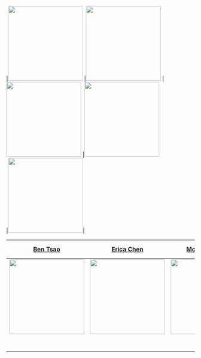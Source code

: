 


|[<img src="https://avatars2.githubusercontent.com/u/16598376?s=400&v=4" width = "200" />](https://github.com/cbtsao47) 
|[<img src="https://avatars0.githubusercontent.com/u/47537927?s=400&v=4" width = "200" />](https://github.com/erica-y-chen)   |[<img src="https://avatars3.githubusercontent.com/u/29221284?s=400&v=4" width = "200" />](https://github.com/mckaywrigley45) |[<img src="https://avatars2.githubusercontent.com/u/16605573?s=460&v=4" width = "200" />](https://github.com/chubbard022)  
|[<img src="https://avatars2.githubusercontent.com/u/45549491?s=400&v=4" width="200"/>](https://github.com/thirdeyeclub)|





|                                      [Ben Tsao](https://github.com/cbtsao47)                                     |                                           [Erica Chen](https://github.com/erica-y-chen)                                             |                                          [Mckay Wrigley](https://github.com/mckaywrigley45)                                              |                                      [Curtis Hubbard](https://github.com/chubbard022)                                         |     [Taylor Blount](https://github.com/thirdeyeclub)    |
| :-----------------------------------------------------------------------------------------------------------------------: | :--------------------------------------------------------------------------------------------------------------------------------------: | :---------------------------------------------------------------------------------------------------------------------------------------: | :----------------------------------------------------------------------------------------------------------------------------: | :---: |
|  [<img src="https://avatars0.githubusercontent.com/u/46381469?s=400&v=4" width = "200" />](https://github.com/erin-koen)  |          [<img src="https://avatars3.githubusercontent.com/u/45574365?s=400&v=4" width = "200" />](https://github.com/AAsriyan)          |              [<img src="https://avatars0.githubusercontent.com/u/42783498?s=400&v=4" width = "200" />](https://github.com/)               |  [<img src="https://avatars3.githubusercontent.com/u/23500510?s=400&v=4" width = "200" />](https://github.com/mikaelacurrier)  |
|                  [<img src="https://github.com/favicon.ico" width="15"> ](https://github.com/erin-koen)                   |                          [<img src="https://github.com/favicon.ico" width="15"> ](https://github.com/AAsriyan)                           |                        [<img src="https://github.com/favicon.ico" width="15"> ](https://github.com/mikaelacurrier)                        |                   [<img src="https://github.com/favicon.ico" width="15"> ](https://github.com/shaunmcarmody)                   |
| [ <img src="https://static.licdn.com/sc/h/al2o9zrvru7aqj8e1x2rzsrca" width="15"> ](https://www.linkedin.com/in/erinkoen/) | [ <img src="https://static.licdn.com/sc/h/al2o9zrvru7aqj8e1x2rzsrca" width="15"> ](https://www.linkedin.com/in/arshak-asriyan-097012a0/) | [ <img src="https://static.licdn.com/sc/h/al2o9zrvru7aqj8e1x2rzsrca" width="15"> ](https://www.linkedin.com/in/mikaela-currier-473a2b179) | [ <img src="https://static.licdn.com/sc/h/al2o9zrvru7aqj8e1x2rzsrca" width="15"> ](https://www.linkedin.com/in/shaunmcarmody/) |
